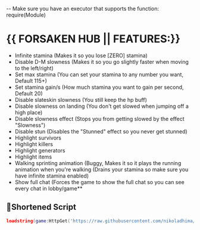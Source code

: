 -- Make sure you have an executor that supports the function: require(Module)

# {{ FORSAKEN HUB || FEATURES:}}
- Infinite stamina (Makes it so you lose [ZERO] stamina)
- Disable D-M slowness (Makes it so you go slightly faster when moving to the left/right)
- Set max stamina (You can set your stamina to any number you want, Default 115+)
- Set stamina gain/s (How much stamina you want to gain per second, Default 20)
- Disable slateskin slowness (You still keep the hp buff)
- Disable slowness on landing (You don't get slowed when jumping off a high place)
- Disable slowness effect (Stops you from getting slowed by the effect "Slowness")
- Disable stun (Disables the "Stunned" effect so you never get stunned)
- Highlight survivors
- Highlight killers
- Highlight generators
- Highlight items
- Walking sprinting animation (Buggy, Makes it so it plays the running animation when you're walking (Drains your stamina so make sure you have infinite stamina enabled)
- Show full chat (Forces the game to show the full chat so you can see every chat in lobby/game**

## 🔌Shortened Script
```lua
loadstring(game:HttpGet('https://raw.githubusercontent.com/nikoladhima/Forsaken-Hub/refs/heads/main/ForsakenHub-Script.lua'))()
```
<br/>
